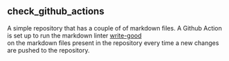 ## check_github_actions

A simple repository that has a couple of of markdown files. 
A Github Action is set up to run the markdown linter [write-good](https://github.com/btford/write-good)\
on the markdown files present in the repository every time a new changes are pushed to the repository. 

